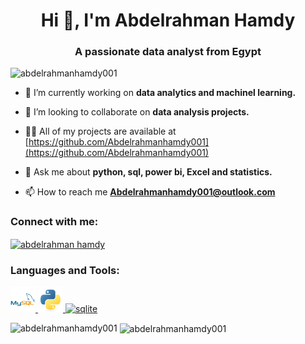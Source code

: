 <h1 align="center">Hi 👋, I'm Abdelrahman Hamdy</h1>
<h3 align="center">A passionate data analyst from Egypt</h3>

<p align="left"> <img src="https://komarev.com/ghpvc/?username=abdelrahmanhamdy001&label=Profile%20views&color=0e75b6&style=flat" alt="abdelrahmanhamdy001" /> </p>

- 🌱 I’m currently working on **data analytics and machinel learning.**

- 👯 I’m looking to collaborate on **data analysis projects.**

- 👨‍💻 All of my projects are available at [https://github.com/Abdelrahmanhamdy001](https://github.com/Abdelrahmanhamdy001)

- 💬 Ask me about **python, sql, power bi, Excel and statistics.**

- 📫 How to reach me **Abdelrahmanhamdy001@outlook.com**

<h3 align="left">Connect with me:</h3>
<p align="left">
<a href=www.linkedin.com/abdelrahmann-hamddy" target="blank"><img align="center" src="https://raw.githubusercontent.com/rahuldkjain/github-profile-readme-generator/master/src/images/icons/Social/linked-in-alt.svg" alt="abdelrahman hamdy" height="30" width="40" /></a>
</p>

<h3 align="left">Languages and Tools:</h3>
<p align="left"> <a href="https://www.mysql.com/" target="_blank" rel="noreferrer"> <img src="https://raw.githubusercontent.com/devicons/devicon/master/icons/mysql/mysql-original-wordmark.svg" alt="mysql" width="40" height="40"/> </a> <a href="https://www.python.org" target="_blank" rel="noreferrer"> <img src="https://raw.githubusercontent.com/devicons/devicon/master/icons/python/python-original.svg" alt="python" width="40" height="40"/> </a> <a href="https://www.sqlite.org/" target="_blank" rel="noreferrer"> <img src="https://www.vectorlogo.zone/logos/sqlite/sqlite-icon.svg" alt="sqlite" width="40" height="40"/> </a> </p>

<p><img align="left" src="https://github-readme-stats.vercel.app/api/top-langs?username=abdelrahmanhamdy001&show_icons=true&locale=en&layout=compact" alt="abdelrahmanhamdy001" /></p>

<p>&nbsp;<img align="center" src="https://github-readme-stats.vercel.app/api?username=abdelrahmanhamdy001&show_icons=true&locale=en" alt="abdelrahmanhamdy001" /></p>
